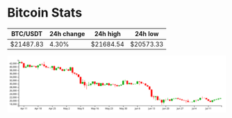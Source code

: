 # Bitcoin Stats

BTC/USDT|24h change|24h high|24h low|
|---|---|---|---|
|$21487.83|4.30%|$21684.54|$20573.33|

<img src="./chart.svg">
